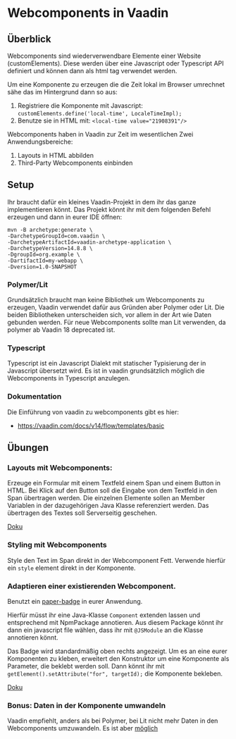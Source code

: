 # Webcomponents in Vaadin


## Überblick
Webcomponents sind wiederverwendbare Elemente einer Website (customElements).
Diese werden über eine Javascript oder Typescript API definiert und können dann als html tag verwendet werden.

Um eine Komponente zu erzeugen die die Zeit lokal im Browser umrechnet sähe das im Hintergrund dann so aus:
 1. Registriere die Komponente mit Javascript: `customElements.define('local-time', LocaleTimeImpl);`
 2. Benutze sie in HTML mit: `<local-time value="21908391"/>`

Webcomponents haben in Vaadin zur Zeit im wesentlichen Zwei Anwendungsbereiche:
 1. Layouts in HTML abbilden
 2. Third-Party Webcomponents einbinden

## Setup
Ihr braucht dafür ein kleines Vaadin-Projekt in dem ihr das ganze implementieren könnt.
Das Projekt könnt ihr mit dem folgenden Befehl erzeugen und dann in eurer IDE öffnen:

```
mvn -B archetype:generate \
-DarchetypeGroupId=com.vaadin \
-DarchetypeArtifactId=vaadin-archetype-application \
-DarchetypeVersion=14.8.8 \
-DgroupId=org.example \
-DartifactId=my-webapp \
-Dversion=1.0-SNAPSHOT
```

### Polymer/Lit
Grundsätzlich braucht man keine Bibliothek um Webcomponents zu erzeugen, Vaadin verwendet dafür aus Gründen
aber Polymer oder Lit. Die beiden Bibliotheken unterscheiden sich, vor allem in der
Art wie Daten gebunden werden. Für neue Webcomponents sollte man Lit verwenden, da polymer ab Vaadin 18 deprecated ist.

### Typescript
Typescript ist ein Javascript Dialekt mit statischer Typisierung der in Javascript übersetzt wird.
Es ist in vaadin grundsätzlich möglich die Webcomponents in Typescript anzulegen.


### Dokumentation
Die Einführung von vaadin zu webcomponents gibt es hier:
 - https://vaadin.com/docs/v14/flow/templates/basic

## Übungen

### Layouts mit Webcomponents:

Erzeuge ein Formular mit einem Textfeld einem Span und einem Button in HTML.
Bei Klick auf den Button soll die Eingabe von dem Textfeld in den Span übertragen werden.
Die einzelnen Elemente sollen an Member Variablen in der dazugehörigen Java Klasse referenziert werden.
Das übertragen des Textes soll Serverseitig geschehen.

[Doku](https://vaadin.com/docs/v14/flow/templates/basic)

### Styling mit Webcomponents
Style den Text im Span direkt in der Webcomponent Fett. Verwende hierfür ein `style` element direkt in der Komponente.

### Adaptieren einer existierenden Webcomponent.
Benutzt ein [paper-badge](https://www.webcomponents.org/element/@polymer/paper-badge) in eurer Anwendung.

Hierfür müsst ihr eine Java-Klasse `Component` extenden lassen und entsprechend mit NpmPackage annotieren.
Aus diesem Package könnt ihr dann ein javascript file wählen, dass ihr mit `@JSModule` an die Klasse annotieren könnt.

Das Badge wird standardmäßig oben rechts angezeigt. Um es an eine eurer Komponenten zu kleben, erweitert den Konstruktor
um eine Komponente als Parameter, die beklebt werden soll. Dann könnt ihr mit `getElement().setAttribute("for", targetId);`
die Komponente bekleben.

[Doku](https://vaadin.com/docs/latest/flow/components/web-components/#integrating-a-js-module-into-vaadin)

### Bonus: Daten in der Komponente umwandeln

Vaadin empfiehlt, anders als bei Polymer, bei Lit nicht mehr Daten in den Webcomponents umzuwandeln.
Es ist aber [möglich](https://gist.github.com/thigg/df438419d32113b9318be1026820c6fc)
